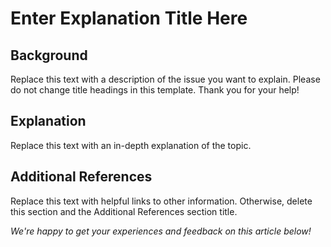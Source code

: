 # Enter Explanation Title Here

## Background

Replace this text with a description of the issue you want to explain. Please do not change title headings in this template. Thank you for your help!

## Explanation

Replace this text with an in-depth explanation of the topic.

## Additional References

Replace this text with helpful links to other information. Otherwise, delete this section and the Additional References section title.

_We're happy to get your experiences and feedback on this article below!_
